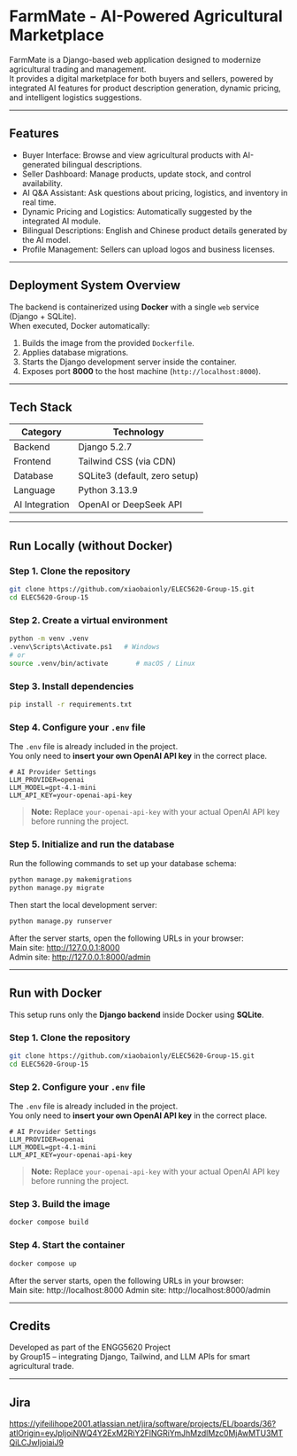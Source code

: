 # FarmMate - AI-Powered Agricultural Marketplace

FarmMate is a Django-based web application designed to modernize agricultural trading and management.  
It provides a digital marketplace for both buyers and sellers, powered by integrated AI features for product description generation, dynamic pricing, and intelligent logistics suggestions.

---

## Features

- Buyer Interface: Browse and view agricultural products with AI-generated bilingual descriptions.
- Seller Dashboard: Manage products, update stock, and control availability.
- AI Q&A Assistant: Ask questions about pricing, logistics, and inventory in real time.
- Dynamic Pricing and Logistics: Automatically suggested by the integrated AI module.
- Bilingual Descriptions: English and Chinese product details generated by the AI model.
- Profile Management: Sellers can upload logos and business licenses.

---

## Deployment System Overview

The backend is containerized using **Docker** with a single `web` service (Django + SQLite).  
When executed, Docker automatically:
1. Builds the image from the provided `Dockerfile`.
2. Applies database migrations.
3. Starts the Django development server inside the container.
4. Exposes port **8000** to the host machine (`http://localhost:8000`).

---

## Tech Stack

| Category | Technology |
|-----------|-------------|
| Backend | Django 5.2.7 |
| Frontend | Tailwind CSS (via CDN) |
| Database | SQLite3 (default, zero setup) |
| Language | Python 3.13.9 |
| AI Integration | OpenAI or DeepSeek API |

---

## Run Locally (without Docker)

### Step 1. Clone the repository
```bash
git clone https://github.com/xiaobaionly/ELEC5620-Group-15.git
cd ELEC5620-Group-15
```

### Step 2. Create a virtual environment
```bash
python -m venv .venv
.venv\Scripts\Activate.ps1   # Windows
# or
source .venv/bin/activate       # macOS / Linux
```

### Step 3. Install dependencies
```bash
pip install -r requirements.txt
```

### Step 4. Configure your `.env` file

The `.env` file is already included in the project.  
You only need to **insert your own OpenAI API key** in the correct place.

```env
# AI Provider Settings
LLM_PROVIDER=openai
LLM_MODEL=gpt-4.1-mini
LLM_API_KEY=your-openai-api-key
```

> **Note:** Replace `your-openai-api-key` with your actual OpenAI API key before running the project.

### Step 5. Initialize and run the database
Run the following commands to set up your database schema:
```bash
python manage.py makemigrations
python manage.py migrate
```

Then start the local development server:
```bash
python manage.py runserver
```

After the server starts, open the following URLs in your browser:  
Main site: http://127.0.0.1:8000  
Admin site: http://127.0.0.1:8000/admin

---

## Run with Docker 

This setup runs only the **Django backend** inside Docker using **SQLite**.

### Step 1. Clone the repository
```bash
git clone https://github.com/xiaobaionly/ELEC5620-Group-15.git
cd ELEC5620-Group-15
```

### Step 2. Configure your `.env` file

The `.env` file is already included in the project.  
You only need to **insert your own OpenAI API key** in the correct place.

```env
# AI Provider Settings
LLM_PROVIDER=openai
LLM_MODEL=gpt-4.1-mini
LLM_API_KEY=your-openai-api-key
```

> **Note:** Replace `your-openai-api-key` with your actual OpenAI API key before running the project.


### Step 3. Build the image
```bash
docker compose build
```

### Step 4. Start the container
```bash
docker compose up
```

After the server starts, open the following URLs in your browser:  
Main site: http://localhost:8000
Admin site: http://localhost:8000/admin

---

## Credits

Developed as part of the ENGG5620 Project  
by Group15 – integrating Django, Tailwind, and LLM APIs for smart agricultural trade.

---

## Jira
https://yifeilihope2001.atlassian.net/jira/software/projects/EL/boards/36?atlOrigin=eyJpIjoiNWQ4Y2ExM2RiY2FlNGRiYmJhMzdlMzc0MjAwMTU3MTQiLCJwIjoiaiJ9
